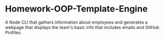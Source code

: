 # Homework-OOP-Template-Engine
A Node CLI that gathers information about employees and generates a webpage that displays the team's basic info that includes emails and GitHub Profiles.
